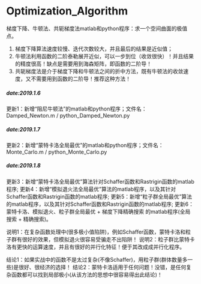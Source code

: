 # Optimization_Algorithm
梯度下降、牛顿法、共轭梯度法matlab和python程序：求一个空间曲面的极值点。

1. 梯度下降算法速度较慢、迭代次数较大，并且最后的结果是近似值；
2. 牛顿法利用函数的二阶泰勒展开近似，可以一步到位（收敛很快）！并且结果的精度很高！缺点是需要用到海森矩阵，即函数的二阶导！
3. 共轭梯度法是介于梯度下降和牛顿法之间的折中方法，既有牛顿法的收敛速度，又不需要用到函数的二阶导！推荐这种方法！

##### date:2019.1.6 #####
更新1：新增“阻尼牛顿法”的matlab和python程序；文件名：Damped_Newton.m / python_Damped_Newton.py 

##### date:2019.1.7 #####
更新2：新增“蒙特卡洛全局最优”的matlab和python程序；文件名：Monte_Carlo.m / python_Monte_Carlo.py

##### date:2019.1.8 #####
更新3：新增“蒙特卡洛全局最优”算法针对Schaffer函数和Rastrigin函数的matlab程序;  更新4：新增“模拟退火法全局最优”算法的matlab程序，以及其针对Schaffer函数和Rastrigin函数的matlab程序;  更新5：新增“粒子群全局最优”算法的matlab程序，以及其针对Schaffer函数和Rastrigin函数的matlab程序;  更新6：蒙特卡洛、模拟退火、粒子群全局最优 + 梯度下降精确搜索 的matlab程序(全局搜索 + 精确搜索)。

说明1：在复杂函数处理中(很多极小值陷阱)，例如Schaffer函数，蒙特卡洛和粒子群有很好的效果，但模拟退火很容易受骗走不出陷阱！
说明2：粒子群比蒙特卡洛有更快的运算速度，并且有很好的并行化特征！便于其改成成并行化程序。

结论1：如果实战中的函数不是太过复杂(不像Schaffer)，用粒子群(群体数量多一些)是很好、很经济的选择！
结论2：蒙特卡洛适用于任何问题！没错，是任何复杂函数都可以找到局部极小(从该方法的思想中很容易得出此结论)！
